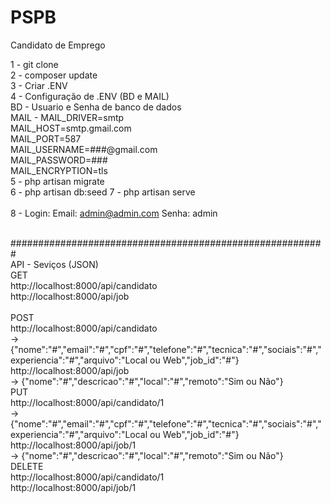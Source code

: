 # PSPB
Candidato de Emprego

1 - git clone <br>
2 - composer update <br>
3 - Criar .ENV <br>
4 - Configuração de .ENV (BD e MAIL) <br>
    BD - Usuario e Senha de banco de dados <br>
    MAIL -  MAIL_DRIVER=smtp <br>
            MAIL_HOST=smtp.gmail.com <br>
            MAIL_PORT=587 <br>
            MAIL_USERNAME=###@gmail.com <br>
            MAIL_PASSWORD=### <br>
            MAIL_ENCRYPTION=tls <br>
5 - php artisan migrate <br>
6 - php artisan db:seed
7 - php artisan serve <br><br>
8 - Login:
    Email: admin@admin.com
    Senha: admin



<br>
#########################################################
<br>
API - Seviços (JSON)
<br>
GET<br>
http://localhost:8000/api/candidato <br>
http://localhost:8000/api/job <br>
<br>
POST<br>
http://localhost:8000/api/candidato <br>
-> {"nome":"#","email":"#","cpf":"#","telefone":"#","tecnica":"#","sociais":"#","experiencia":"#","arquivo":"Local ou Web","job_id":"#"}<br>
http://localhost:8000/api/job <br>
-> {"nome":"#","descricao":"#","local":"#","remoto":"Sim ou Não"}
<br>
PUT<br>
http://localhost:8000/api/candidato/1<br>
-> {"nome":"#","email":"#","cpf":"#","telefone":"#","tecnica":"#","sociais":"#","experiencia":"#","arquivo":"Local ou Web","job_id":"#"}<br>
http://localhost:8000/api/job/1<br>
-> {"nome":"#","descricao":"#","local":"#","remoto":"Sim ou Não"}
<br>
DELETE<br>
http://localhost:8000/api/candidato/1<br>
http://localhost:8000/api/job/1<br>
